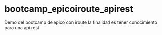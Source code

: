 # bootcamp_epicoiroute_apirest
Demo del bootcamp de epico con iroute la finalidad es tener conocimiento para una api rest
